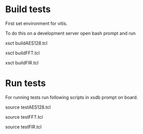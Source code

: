 # Build tests

First set environment for vitis. 

To do this on a development server open bash prompt and run 

xsct buildAES128.tcl

xsct buildFFT.tcl

xsct buildFIR.tcl

# Run tests


For running tests run following scripts in xsdb prompt on board.

source testAES128.tcl

source testFFT.tcl

source testFIR.tcl
